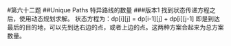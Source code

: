 #第六十二题
##Unique Paths
特异路线的数量
###版本1
找到状态传递方程之后，使用动态规划求解。
状态方程为：dp[i][j] = dp[i-1][j] + dp[i][j-1]
即是到达最后的目的地，可以先到达右边的点，或者上边的点。这两种方案合起来为总方案数量。